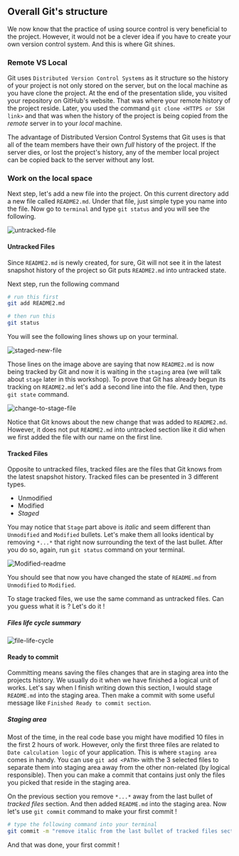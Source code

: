 ## Overall Git's structure
We now know that the practice of using source control is very beneficial to the project. However, it would not be a clever idea if you have to create your own version control system. And this is where Git shines.

### Remote VS Local
Git uses `Distributed Version Control Systems` as it structure so the history of your project is not only stored on the server, but on the local machine as you have clone the project. At the end of the presentation slide, you visited your repository on GitHub's website. That was where your remote history of the project reside. Later, you used the command `git clone <HTTPS or SSH link>` and that was when the history of the project is being copied from the *remote* server in to your *local* machine.

The advantage of Distributed Version Control Systems that Git uses is that all of the team members have their own *full* history of the project. If the server dies, or lost the project's history, any of the member local project can be copied back to the server without any lost. 

### Work on the local space
Next step, let's add a new file into the project. On this current directory add a new file called `README2.md`. Under that file, just simple type you name into the file. Now go to `terminal` and type `git status` and you will see the following.

![untracked-file](https://user-images.githubusercontent.com/11821799/51422310-00684080-1bdf-11e9-8285-59fdedd4425e.png)

#### Untracked Files

Since `README2.md` is newly created, for sure, Git will not see it in the latest snapshot history of the project so Git puts `README2.md` into untracked state.

Next step, run the following command
```sh
# run this first
git add README2.md

# then run this
git status
```

You will see the following lines shows up on your terminal.

![staged-new-file](https://user-images.githubusercontent.com/11821799/51422528-af5a4b80-1be2-11e9-8f68-2d474131a242.png)

Those lines on the image above are saying that now `README2.md` is now being tracked by Git and now it is waiting in the `staging` area (we will talk about `stage` later in this workshop). To prove that Git has already begun its tracking on `README2.md` let's add a second line into the file. And then, type `git state` command.

![change-to-stage-file](https://user-images.githubusercontent.com/11821799/51422588-c0578c80-1be3-11e9-868a-b47fa534ee19.png)

Notice that Git knows about the new change that was added to `README2.md`. However, it does not put `README2.md` into untracked section like it did when we first added the file with our name on the first line.

#### Tracked Files
Opposite to untracked files, tracked files are the files that Git knows from the latest snapshot history. Tracked files can be presented in 3 different types.

* Unmodified
* Modified
* *Staged*

You may notice that `Stage` part above is *italic* and seem different than `Unmodified` and `Modified` bullets. Let's make them all looks identical by removing ` *...* ` that right now surrounding the text of the last bullet. After you do so, again, run `git status` command on your terminal. 

![Modified-readme](https://user-images.githubusercontent.com/11821799/51426458-d124f400-1c1d-11e9-89c3-267d6b2a6521.png)

You should see that now you have changed the state of `README.md` from `Unmodified` to `Modified`.

To stage tracked files, we use the same command as untracked files. Can you guess what it is ? Let's do it !

##### Files life cycle summary
![file-life-cycle](https://user-images.githubusercontent.com/11821799/51426727-375f4600-1c21-11e9-82f2-f95112e20cd1.png)

#### Ready to commit
Committing means saving the files changes that are in staging area into the projects history. We usually do it when we have finished a logical unit of works. Let's say when I finish writing down this section, I would stage `README.md` into the staging area. Then make a commit with some useful message like `Finished Ready to commit section`.

##### Staging area
Most of the time, in the real code base you might have modified 10 files in the first 2 hours of work. However, only the first three files are related to `Date calculation logic` of your application. This is where `staging area` comes in handy. You can use `git add <PATH>` with the 3 selected files to separate them into staging area away from the other non-related (by logical responsible). Then you can make a commit that contains just only the files you picked that reside in the staging area.

On the previous section you remove ` *...* ` away from the last bullet of *tracked files* section. And then added `README.md` into the staging area. Now let's use `git commit` command to make your first commit !

```sh
# type the following command into your terminal
git commit -m "remove italic from the last bullet of tracked files section"
```

And that was done, your first commit ! 
